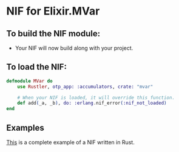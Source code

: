 # NIF for Elixir.MVar

## To build the NIF module:

- Your NIF will now build along with your project.

## To load the NIF:

```elixir
defmodule MVar do
    use Rustler, otp_app: :accumulators, crate: "mvar"

    # When your NIF is loaded, it will override this function.
    def add(_a, _b), do: :erlang.nif_error(:nif_not_loaded)
end
```

## Examples

[This](https://github.com/hansihe/NifIo) is a complete example of a NIF written in Rust.
